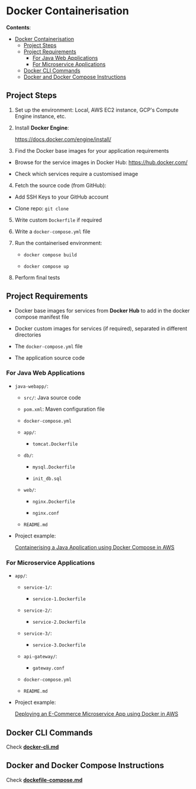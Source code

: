 # Docker Containerisation

**Contents**:

- [Docker Containerisation](#docker-containerisation)
  - [Project Steps](#project-steps)
  - [Project Requirements](#project-requirements)
    - [For Java Web Applications](#for-java-web-applications)
    - [For Microservice Applications](#for-microservice-applications)
  - [Docker CLI Commands](#docker-cli-commands)
  - [Docker and Docker Compose Instructions](#docker-and-docker-compose-instructions)


## Project Steps

1. Set up the environment: Local, AWS EC2 instance, GCP's
Compute Engine instance, etc.

2. Install **Docker Engine**:
  
    https://docs.docker.com/engine/install/

3. Find the Docker base images for your application 
requirements

  * Browse for the service images in Docker Hub:
  https://hub.docker.com/

  * Check which services require a customised image

4. Fetch the source code (from GitHub):
  
  * Add SSH Keys to your GitHub account
  
  * Clone repo: `git clone`

5. Write custom `Dockerfile` if required

6. Write a `docker-compose.yml` file

7. Run the containerised environment: 
   
   * `docker compose build`
   
   * `docker compose up`

8. Perform final tests  

## Project Requirements

* Docker base images for services from **Docker Hub**
to add in the docker compose manifest file

* Docker custom images for services (if required),
separated in different directories

* The `docker-compose.yml` file

* The application source code

### For Java Web Applications

* `java-webapp/`:

  - `src/`: Java source code
  
  - `pom.xml`: Maven configuration file
  
  - `docker-compose.yml`
  
  - `app/`: 
  
    * `tomcat.Dockerfile` 
  
  - `db/`: 
    
    * `mysql.Dockerfile`
    
    * `init_db.sql`
  
  - `web/`:

    * `nginx.Dockerfile`
    
    * `nginx.conf`
  
  - `README.md`

* Project example: 
  
  [Containerising a Java Application using Docker Compose in AWS](https://github.com/scaceresg/devops-vprofile-deployments/tree/17e606f50d6ec0da6a119215989b59848ba9c8fd/docker-aws-ec2)

### For Microservice Applications

* `app/`:
  
  - `service-1/`:
  
    * `service-1.Dockerfile`
  
  - `service-2/`:
  
    * `service-2.Dockerfile`
  
  - `service-3/`:
  
    * `service-3.Dockerfile`
  
  - `api-gateway/`:
  
    * `gateway.conf`
  
  - `docker-compose.yml`
  
  - `README.md`

* Project example:
  
  [Deploying an E-Commerce Microservice App using Docker in AWS](https://github.com/scaceresg/devops-ecommerce-docker-aws.git)

## Docker CLI Commands

Check [**docker-cli.md**](https://github.com/scaceresg/scaffold-devops/blob/43ca63b0abc437340533949a4797e65a4827f533/docker/docker-cli.md)

## Docker and Docker Compose Instructions

Check [**dockefile-compose.md**](https://github.com/scaceresg/scaffold-devops/blob/43ca63b0abc437340533949a4797e65a4827f533/docker/dockerfile-compose.md)